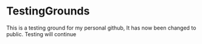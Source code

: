 # TestingGrounds
This is a testing ground for my personal github, It has now been changed to public. Testing will continue
